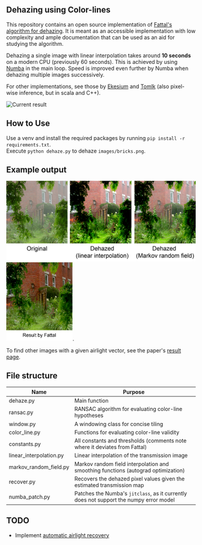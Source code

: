## Dehazing using Color-lines
This repository contains an open source implementation of [Fattal's algorithm for dehazing](https://www.cse.huji.ac.il/~raananf/projects/dehaze_cl/). 
It is meant as an accessible implementation with low complexity and ample documentation that can be used as an aid for studying the algorithm.   

Dehazing a single image with linear interpolation takes around **10 seconds** on a modern CPU (previously 60 seconds). This is achieved by using [Numba](http://numba.pydata.org/) in the main loop. Speed is improved even further by Numba when dehazing multiple images successively.
  
For other implementations, see those by [Ekesium](https://github.com/ekexium/dehazing-using-color-lines) and [Tomlk](https://github.com/Tomlk/Dehazing-with-Color-Lines) (also pixel-wise inference, but in scala and C++).

![Current result](images/dehaze.gif)

## How to Use 
Use a venv and install the required packages by running `pip install -r requirements.txt`.    
Execute `python dehaze.py` to dehaze `images/bricks.png`. 

## Example output
![example output](images/example.png)
<img src="images/fattal_result.png" width="35%">.

To find other images with a given airlight vector, see the paper's [result page](https://www.cse.huji.ac.il/~raananf/projects/dehaze_cl/results/).

## File structure 
| Name                    | Purpose                                                                           |
|-------------------------|-----------------------------------------------------------------------------------|
| dehaze.py               | Main function                                                                     |
| ransac.py               | RANSAC algorithm for evaluating color-line hypotheses                             |
| window.py               | A windowing class for concise tiling                                              |
| color_line.py           | Functions for evaluating color-line validity                                      |
| constants.py            | All constants and thresholds (comments note where it deviates from Fattal)        |
| linear_interpolation.py | Linear interpolation of the transmission image                                    |
| markov_random_field.py  | Markov random field interpolation and smoothing functions (autograd optimization) |
| recover.py              | Recovers the dehazed pixel values given the estimated transmission map            |
| numba_patch.py          | Patches the Numba's `jitclass`, as it currently does not support the numpy error model |


## TODO 
* Implement [automatic airlight recovery](https://www.cse.huji.ac.il/~raananf/projects/atm_light/)
